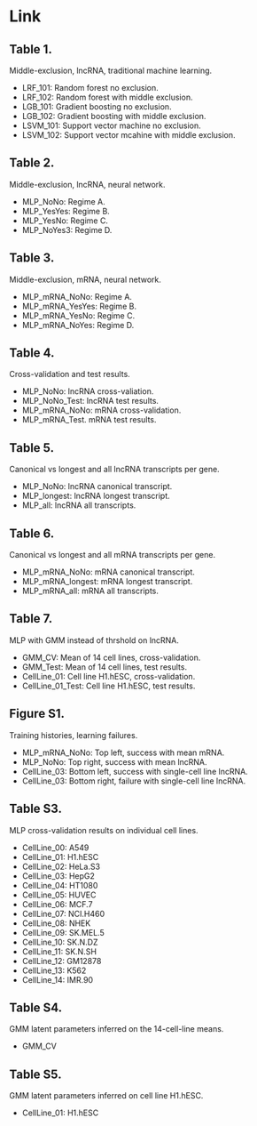 # Link

## Table 1. 
Middle-exclusion, lncRNA, traditional machine learning.   
* LRF_101: Random forest no exclusion.   
* LRF_102: Random forest with middle exclusion.   
* LGB_101: Gradient boosting no exclusion.   
* LGB_102: Gradient boosting with middle exclusion.   
* LSVM_101: Support vector machine no exclusion.
* LSVM_102: Support vector mcahine with middle exclusion.

## Table 2.
Middle-exclusion, lncRNA, neural network. 
* MLP_NoNo: Regime A.
* MLP_YesYes: Regime B.
* MLP_YesNo: Regime C.
* MLP_NoYes3: Regime D.

## Table 3. 
Middle-exclusion, mRNA, neural network.
* MLP_mRNA_NoNo: Regime A. 
* MLP_mRNA_YesYes: Regime B.
* MLP_mRNA_YesNo: Regime C.
* MLP_mRNA_NoYes: Regime D.

## Table 4. 
Cross-validation and test results.
* MLP_NoNo: lncRNA cross-valiation. 
* MLP_NoNo_Test: lncRNA test results.
* MLP_mRNA_NoNo: mRNA cross-validation.
* MLP_mRNA_Test. mRNA test results.

## Table 5. 
Canonical vs longest and all lncRNA transcripts per gene.
* MLP_NoNo: lncRNA canonical transcript.
* MLP_longest: lncRNA longest transcript.
* MLP_all: lncRNA all transcripts.

## Table 6. 
Canonical vs longest and all mRNA transcripts per gene.
* MLP_mRNA_NoNo: mRNA canonical transcript.
* MLP_mRNA_longest: mRNA longest transcript.
* MLP_mRNA_all: mRNA all transcripts.

## Table 7.
MLP with GMM instead of thrshold on lncRNA.
* GMM_CV: Mean of 14 cell lines, cross-validation.
* GMM_Test: Mean of 14 cell lines, test results.
* CellLine_01: Cell line H1.hESC, cross-validation.
* CellLine_01_Test: Cell line H1.hESC, test results.

## Figure S1.
Training histories, learning failures.
* MLP_mRNA_NoNo: Top left, success with mean mRNA.
* MLP_NoNo: Top right, success with mean lncRNA.
* CellLine_03: Bottom left, success with single-cell line lncRNA.
* CellLine_03: Bottom right, failure with single-cell line lncRNA.

## Table S3.
MLP cross-validation results on individual cell lines.  
* CellLine_00: A549
* CellLine_01: H1.hESC
* CellLine_02: HeLa.S3
* CellLine_03: HepG2
* CellLine_04: HT1080
* CellLine_05: HUVEC
* CellLine_06: MCF.7
* CellLine_07: NCI.H460
* CellLine_08: NHEK
* CellLine_09: SK.MEL.5
* CellLine_10: SK.N.DZ
* CellLine_11: SK.N.SH
* CellLine_12: GM12878
* CellLine_13: K562
* CellLine_14: IMR.90

## Table S4.
GMM latent parameters inferred on the 14-cell-line means. 
* GMM_CV

## Table S5.
GMM latent parameters inferred on cell line H1.hESC. 
* CellLine_01: H1.hESC
